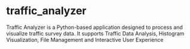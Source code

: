 # traffic_analyzer
Traffic Analyzer is a Python-based application designed to process and visualize traffic survey data. It supports Traffic Data Analysis, Histogram Visualization, File Management and Interactive User Experience
